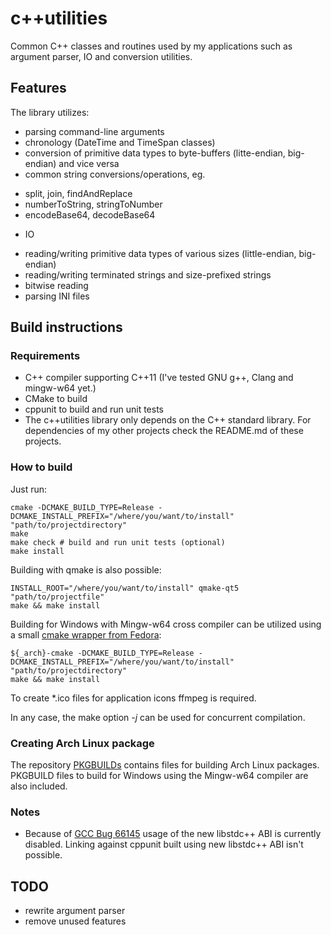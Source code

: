 # c++utilities
Common C++ classes and routines used by my applications such as argument parser, IO and conversion utilities.

## Features
The library utilizes:
* parsing command-line arguments
* chronology (DateTime and TimeSpan classes)
* conversion of primitive data types to byte-buffers (litte-endian, big-endian) and vice versa
* common string conversions/operations, eg.
 - split, join, findAndReplace
 - numberToString, stringToNumber
 - encodeBase64, decodeBase64
* IO
 - reading/writing primitive data types of various sizes (little-endian, big-endian)
 - reading/writing terminated strings and size-prefixed strings
 - bitwise reading
 - parsing INI files

## Build instructions
### Requirements
* C++ compiler supporting C++11 (I've tested GNU g++, Clang and mingw-w64 yet.)
* CMake to build
* cppunit to build and run unit tests
* The c++utilities library only depends on the C++ standard library. For dependencies of my other projects
  check the README.md of these projects.

### How to build
Just run:
```
cmake -DCMAKE_BUILD_TYPE=Release -DCMAKE_INSTALL_PREFIX="/where/you/want/to/install" "path/to/projectdirectory"
make
make check # build and run unit tests (optional)
make install
```

Building with qmake is also possible:
```
INSTALL_ROOT="/where/you/want/to/install" qmake-qt5 "path/to/projectfile"
make && make install
```

Building for Windows with Mingw-w64 cross compiler can be utilized using a small
[cmake wrapper from Fedora](https://aur.archlinux.org/cgit/aur.git/tree/mingw-cmake.sh?h=mingw-w64-cmake):
```
${_arch}-cmake -DCMAKE_BUILD_TYPE=Release -DCMAKE_INSTALL_PREFIX="/where/you/want/to/install" "path/to/projectdirectory"
make && make install
```
To create *.ico files for application icons ffmpeg is required.

In any case, the make option *-j* can be used for concurrent compilation.

### Creating Arch Linux package
The repository [PKGBUILDs](https://github.com/Martchus/PKGBUILDs) contains files for building Arch Linux packages.
PKGBUILD files to build for Windows using the Mingw-w64 compiler are also included.

### Notes
* Because of [GCC Bug 66145](https://gcc.gnu.org/bugzilla/show_bug.cgi?id=66145) usage of the new libstdc++ ABI
  is currently disabled. Linking against cppunit built using new libstdc++ ABI isn't possible.

## TODO
- rewrite argument parser
- remove unused features

